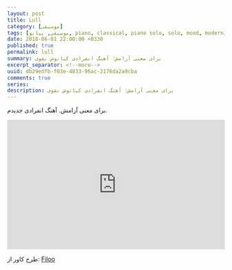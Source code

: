 ```yaml
---
layout: post
title: Lull
category: [موسیقی]
tags: [موسیقی, پیانو, piano, classical, piano solo, solo, mood, modern, single, neoclassical, solopiano]
date: 2018-06-01 22:00:00 +0330
published: true
permalink: lull
summary: برای معنی آرامش؛ آهنگ انفرادی کیانوش نقوی 
excerpt_separator: <!--more--> 
uuid: db29edfb-f03e-4833-96ac-2176da2a9cba
comments: true
series: 
description: برای معنی آرامش؛ آهنگ انفرادی کیانوش نقوی 
---
```

برای معنی آرامش.
آهنگ انفرادی جدیدم.

<iframe width="100%" height="300" scrolling="no" frameborder="no" allow="autoplay" src="https://w.soundcloud.com/player/?url=https%3A//api.soundcloud.com/tracks/452353440&color=%23ff5500&auto_play=false&hide_related=false&show_comments=true&show_user=true&show_reposts=false&show_teaser=true&visual=true"></iframe>

طرح کاور از: <a href="https://www.artstation.com/filoo">Filoo</a>
